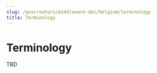 ```yaml
---
slug: /poscreators/middleware-doc/belgium/terminology
title: Terminology
---
```


# Terminology

TBD